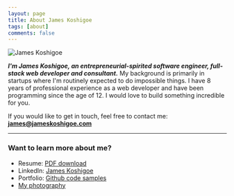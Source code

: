 ```yaml
---
layout: page
title: About James Koshigoe
tags: [about]
comments: false
---
```


![James Koshigoe](/images/about-me.jpg)

***I'm James Koshigoe, an entrepreneurial-spirited software engineer, full-stack web developer and consultant.***
My background is primarily in startups where I'm routinely expected to do impossible things. I have 8 years of
professional experience as a web developer and have been programming since the age of 12. I would love to build
something incredible for you.

If you would like to get in touch, feel free to contact me:<br />
**[james@jameskoshigoe.com](mailto:james@jameskoshigoe.com)**

---

### Want to learn more about me?

* Resume: [PDF download](/james-koshigoe-resume.pdf)
* LinkedIn: [James Koshigoe](https://www.linkedin.com/in/jameskoshigoe)
* Portfolio: [Github code samples](https://github.com/jameslk/portfolio)
* [My photography](https://500px.com/jameskoshigoe)

